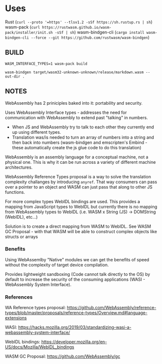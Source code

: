 # Uses

Rust (`curl --proto '=https' --tlsv1.2 -sSf https://sh.rustup.rs | sh`)
wasm-pack (`curl https://rustwasm.github.io/wasm-pack/installer/init.sh -sSf | sh`)
wasm-bindgen-cli (`cargo install wasm-bindgen-cli --force --git https://github.com/rustwasm/wasm-bindgen`)

## BUILD
`WASM_INTERFACE_TYPES=1 wasm-pack build`

`wasm-bindgen target/wasm32-unknown-unknown/release/markdown.wasm --out-dir .`

## NOTES

WebAssembly has 2 priniciples baked into it: portability and security.

Uses WebAssembly Interface types - addresses the need for communication with WebAssembly to extend past "talking" in numbers.
- When JS and WebAssembly try to talk to each other they currently end up using different types.
- Translation was/is needed to turn an array of numbers into a string and then back into numbers (wasm-bindgen and emscripten's Embind - these automatically create the js glue code to do this translation)

WebAssembly is an assembly language for a conceptual machine, not a physical one. This is why it can be run across a variety of different machine architectures.

WebAssembly Reference Types proposal is a way to solve the translation complexity challanges by introducing `anyref`. That way consumers can pass over a pointer to an object and WASM can just pass that along to other JS functions.

For more complex types WebIDL bindings are used.  This provides a mapping from JavaScript types to WebIDL but currently there is no mapping from WebAssembly types to WebIDL (i.e. WASM x String (JS) ->  DOMString (WebIDL), etc...)

Solution is to create a direct mapping from WASM to WebIDL. See WASM GC Proposal - with that WASM will be able to construct complex objects like structs or arrays

### Benefits
Using WebAssemlby "Native" modules we can get the benefits of speed without the complexity of target device compilation.

Provides lightweight sandboxing (Code cannot talk directly to the OS) by default to increase the security of the consuming applications (WASI - WebAssembly System Interface).

### References

WA Reference types proposal: https://github.com/WebAssembly/reference-types/blob/master/proposals/reference-types/Overview.md#language-extensions

WASI: https://hacks.mozilla.org/2019/03/standardizing-wasi-a-webassembly-system-interface/

WebIDL bindings: https://developer.mozilla.org/en-US/docs/Mozilla/WebIDL_bindings

WASM GC Proposal: https://github.com/WebAssembly/gc

